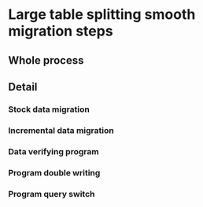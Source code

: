 # Large table splitting smooth migration steps

## Whole process


## Detail
### Stock data migration

### Incremental data migration

### Data verifying program

### Program double writing

### Program query switch

